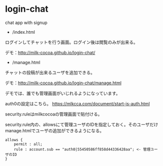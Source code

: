 # login-chat
chat app with signup


* /index.html

ログインしてチャットを行う画面。ログイン後は閲覧のみが出来る。


デモ：http://milk-cocoa.github.io/login-chat/


* /manage.html

チャットの投稿が出来るユーザを追加できる。

デモ：http://milk-cocoa.github.io/login-chat/manage.html

デモでは、誰でも管理画面がいじれるようになっています。



auth0の設定はこちら。 https://mlkcca.com/document/start-js-auth.html

security.ruleはmilkcocoaの管理画面で貼付ける。

security.rule内の、allowsにて管理ユーザのIDを指定しておく。そのユーザだけmanage.htmlでユーザの追加ができるようになる。


```
allows {
    permit : all;
    rule : account.sub == "auth0|55450586ff858d44336428aa"; <- 管理ユーザのID
}
```

